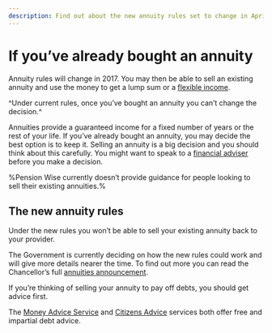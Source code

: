```yaml
---
description: Find out about the new annuity rules set to change in April 2016.
---
```


# If you’ve already bought an annuity

Annuity rules will change in 2017. You may then be able to sell an existing annuity and use the money to get a lump sum or a [flexible income](/adjustable-income).

^Under current rules, once you’ve bought an annuity you can’t change the decision.^

Annuities provide a guaranteed income for a fixed number of years or the rest of your life. If you’ve already bought an annuity, you may decide the best option is to keep it. Selling an annuity is a big decision and you should think about this carefully. You might want to speak to a [financial adviser](/shop-around#getting-financial-advice) before you make a decision.

%Pension Wise currently doesn’t provide guidance for people looking to sell their existing annuities.%

## The new annuity rules

Under the new rules you won’t be able to sell your existing annuity back to your provider.

The Government is currently deciding on how the new rules could work and will give more details nearer the time. To find out more you can read the Chancellor’s full [annuities announcement](https://www.gov.uk/government/news/pension-freedoms-to-be-extended-to-people-with-annuities).

If you’re thinking of selling your annuity to pay off debts, you should get advice first.

The [Money Advice Service](https://www.moneyadviceservice.org.uk/en) and [Citizens Advice](http://www.citizensadvice.org.uk) services both offer free and impartial debt advice.
